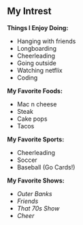 ## My Intrest
**Things I Enjoy Doing:**
- Hanging with friends
- Longboarding
- Cheerleading 
- Going outside 
- Watching netflix
- Coding 

**My Favorite Foods:**
- Mac n cheese
- Steak 
- Cake pops
- Tacos

**My Favorite Sports:**
- Cheerleading
- Soccer
- Baseball (Go Cards!)

**My Favorite Shows:**
- *Outer Banks*
- *Friends*
- *That 70s Show*
- *Cheer*